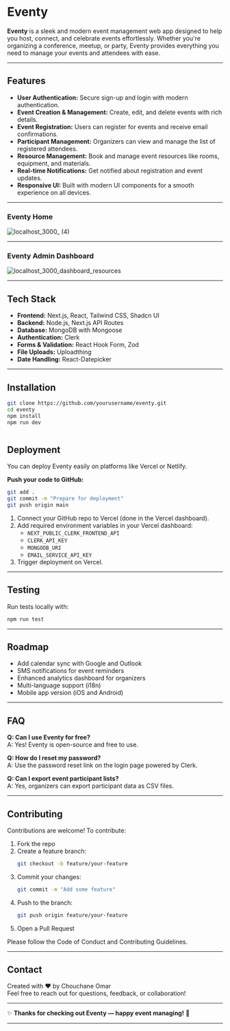 # Eventy

**Eventy** is a sleek and modern event management web app designed to help you host, connect, and celebrate events effortlessly. Whether you're organizing a conference, meetup, or party, Eventy provides everything you need to manage your events and attendees with ease.

---

## Features

- **User Authentication:** Secure sign-up and login with modern authentication.
- **Event Creation & Management:** Create, edit, and delete events with rich details.
- **Event Registration:** Users can register for events and receive email confirmations.
- **Participant Management:** Organizers can view and manage the list of registered attendees.
- **Resource Management:** Book and manage event resources like rooms, equipment, and materials.
- **Real-time Notifications:** Get notified about registration and event updates.
- **Responsive UI:** Built with modern UI components for a smooth experience on all devices.

---


### Eventy Home

![localhost_3000_ (4)](https://github.com/user-attachments/assets/a91f6852-6d85-4979-88fa-135e8c1ab4d3)

---

### Eventy Admin Dashboard
![localhost_3000_dashboard_resources](https://github.com/user-attachments/assets/4c844d55-4034-47d7-b519-d55b2bf1dd57)

---

## Tech Stack

- **Frontend:** Next.js, React, Tailwind CSS, Shadcn UI
- **Backend:** Node.js, Next.js API Routes
- **Database:** MongoDB with Mongoose
- **Authentication:** Clerk
- **Forms & Validation:** React Hook Form, Zod
- **File Uploads:** Uploadthing
- **Date Handling:** React-Datepicker

---

## Installation

```bash
git clone https://github.com/yourusername/eventy.git
cd eventy
npm install
npm run dev



```

## Deployment

You can deploy Eventy easily on platforms like Vercel or Netlify.

**Push your code to GitHub:**
```bash
git add .
git commit -m "Prepare for deployment"
git push origin main
```

1. Connect your GitHub repo to Vercel (done in the Vercel dashboard).
2. Add required environment variables in your Vercel dashboard:
   - `NEXT_PUBLIC_CLERK_FRONTEND_API`
   - `CLERK_API_KEY`
   - `MONGODB_URI`
   - `EMAIL_SERVICE_API_KEY`
3. Trigger deployment on Vercel.

---

## Testing

Run tests locally with:

```bash
npm run test
```

---

## Roadmap

- Add calendar sync with Google and Outlook
- SMS notifications for event reminders
- Enhanced analytics dashboard for organizers
- Multi-language support (i18n)
- Mobile app version (iOS and Android)

---

## FAQ

**Q: Can I use Eventy for free?**  
A: Yes! Eventy is open-source and free to use.

**Q: How do I reset my password?**  
A: Use the password reset link on the login page powered by Clerk.

**Q: Can I export event participant lists?**  
A: Yes, organizers can export participant data as CSV files.

---

## Contributing

Contributions are welcome! To contribute:

1. Fork the repo
2. Create a feature branch:
    ```bash
    git checkout -b feature/your-feature
    ```
3. Commit your changes:
    ```bash
    git commit -m "Add some feature"
    ```
4. Push to the branch:
    ```bash
    git push origin feature/your-feature
    ```
5. Open a Pull Request

Please follow the Code of Conduct and Contributing Guidelines.

---

## Contact

Created with ❤️ by Chouchane Omar  
Feel free to reach out for questions, feedback, or collaboration!

---

✨ **Thanks for checking out Eventy — happy event managing!** 🎉

---
